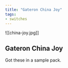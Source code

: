 ```yaml
---
title: "Gateron China Joy"
tags:
- switches
---
```


![[china-joy.jpg]]

## Gateron China Joy

Got these in a sample pack.
